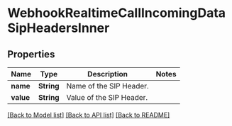 # WebhookRealtimeCallIncomingDataSipHeadersInner

## Properties

Name | Type | Description | Notes
------------ | ------------- | ------------- | -------------
**name** | **String** | Name of the SIP Header.  | 
**value** | **String** | Value of the SIP Header.  | 

[[Back to Model list]](../README.md#documentation-for-models) [[Back to API list]](../README.md#documentation-for-api-endpoints) [[Back to README]](../README.md)


